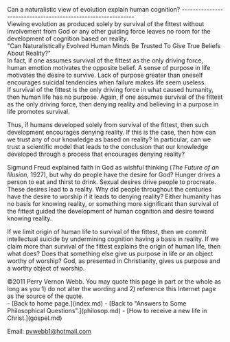  <head> <title>(PVW) Can a naturalistic view of evolution explain human cognition?</title> <meta content="IE=9" http-equiv="X-UA-Compatible"></meta> <link href="css/page_style.css" rel="stylesheet" type="text/css"></link> </head><body><div class="page_style">Can a naturalistic view of evolution explain human cognition?
-------------------------------------------------------------

<div class="p">Viewing evolution as produced solely by survival of the fittest without involvement from God or any other guiding force leaves no room for the development of cognition based on reality.<div class="footnote">"Can Naturalistically Evolved Human Minds Be Trusted To Give True Beliefs About Reality?" <http://www.reasons.org/darwins-doubt></div> In fact, if one assumes survival of the fittest as the only driving force, human emotion motivates the opposite belief. A sense of purpose in life motivates the desire to survive. Lack of purpose greater than oneself encourages suicidal tendencies when failure makes life seem useless.</div>If survival of the fittest is the only driving force in what caused humanity, then human life has no purpose. Again, if one assumes survival of the fittest as the only driving force, then denying reality and believing in a purpose in life promotes survival.

Thus, if humans developed solely from survival of the fittest, then such development encourages denying reality. If this is the case, then how can we trust any of our knowledge as based on reality? In particular, can we trust a scientific model that leads to the conclusion that our knowledge developed through a process that encourages denying reality?

Sigmund Freud explained faith in God as wishful thinking (*The Future of an Illusion*, 1927), but why do people have the desire for God? Hunger drives a person to eat and thirst to drink. Sexual desires drive people to procreate. These desires lead to a reality. Why did people throughout the centuries have the desire to worship if it leads to denying reality? Either humanity has no basis for knowing reality, or something more significant than survival of the fittest guided the development of human cognition and desire toward knowing reality.

If we limit origin of human life to survival of the fittest, then we commit intellectual suicide by undermining cognition having a basis in reality. If we claim more than survival of the fittest explains the origin of human life, then what does? Does that something else give us purpose in life or an object worthy of worship? God, as presented in Christianity, gives us purpose and a worthy object of worship.

<div class="p" id="footnotes"></div><script src="js/footnotes.js" type="text/javascript"></script><div class="copy">©2011 Perry Vernon Webb. You may quote this page in part or the whole as long as you
 1) do not alter the wording and
 2) reference this Internet page as the source of the quote. </div> </div>- [Back to home page.](index.md)
- [Back to "Answers to Some Philosophical Questions".](philosop.md)
- [How to receive a new life in Christ.](gospel.md)

Email: [pvwebb1@hotmail.com](mailto:pvwebb1@hotmail.com)

